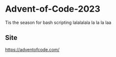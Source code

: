 # Advent-of-Code-2023
Tis the season for bash scripting lalalalala la la la laa


## Site
https://adventofcode.com/
